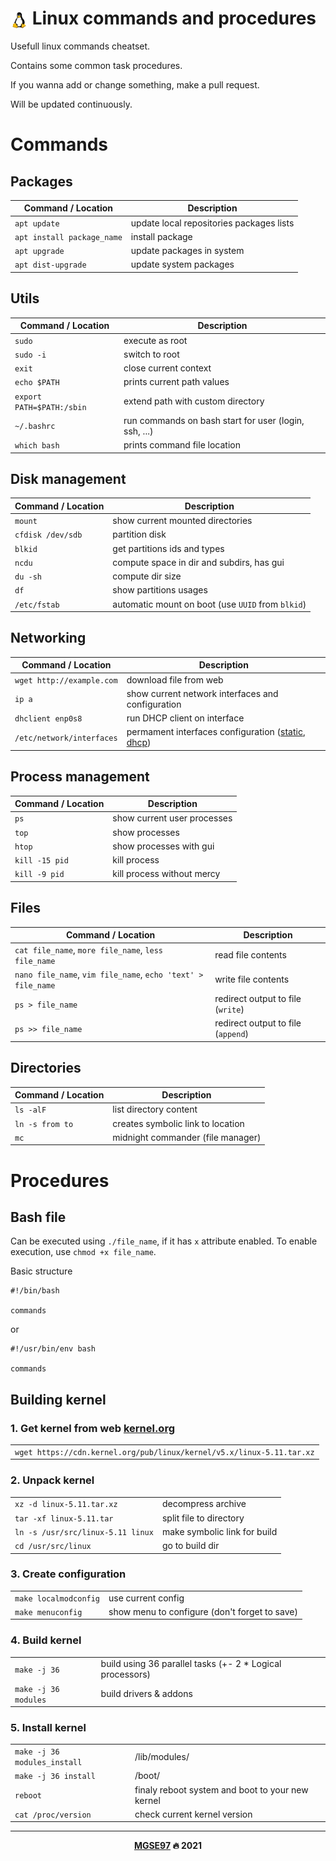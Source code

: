 # <img align="center" alt="Linux" style="width: 1em" src="https://raw.githubusercontent.com/github/explore/80688e429a7d4ef2fca1e82350fe8e3517d3494d/topics/linux/linux.png" /> Linux commands and procedures

Usefull linux commands cheatset.

Contains some common task procedures.

If you wanna add or change something, make a pull request.

Will be updated continuously.

# Commands

## Packages

|Command / Location|Description|
|------------------|-----------|
|`apt update`|update local repositories packages lists|
|`apt install package_name`|install package|
|`apt upgrade`|update packages in system|
|`apt dist-upgrade`|update system packages|

## Utils

|Command / Location|Description|
|------------------|-----------|
|`sudo`|execute as root|
|`sudo -i`|switch to root|
|`exit`|close current context|
|`echo $PATH`|prints current path values|
|`export PATH=$PATH:/sbin`|extend path with custom directory|
|`~/.bashrc`|run commands on bash start for user (login, ssh, ...)|
|`which bash`|prints command file location|

## Disk management

|Command / Location|Description|
|------------------|-----------|
|`mount`|show current mounted directories|
|`cfdisk /dev/sdb`|partition disk|
|`blkid`|get partitions ids and types|
|`ncdu`|compute space in dir and subdirs, has gui|
|`du -sh`|compute dir size|
|`df`|show partitions usages|
|`/etc/fstab`|automatic mount on boot (use `UUID` from `blkid`)|

## Networking

|Command / Location|Description|
|------------------|-----------|
|`wget http://example.com`|download file from web|
|`ip a`|show current network interfaces and configuration|
|`dhclient enp0s8`|run DHCP client on interface|
|`/etc/network/interfaces`|permament interfaces configuration ([static](files/interfaces_static), [dhcp](files/interfaces_automatic))|

## Process management

|Command / Location|Description|
|------------------|-----------|
|`ps`|show current user processes|
|`top`|show processes|
|`htop`|show processes with gui|
|`kill -15 pid`|kill process|
|`kill -9 pid`|kill process without mercy|

## Files

|Command / Location|Description|
|------------------|-----------|
|`cat file_name`, `more file_name`, `less file_name`|read file contents|
|`nano file_name`, `vim file_name`, `echo 'text' > file_name`|write file contents|
|`ps > file_name`|redirect output to file (`write`)|
|`ps >> file_name`|redirect output to file (`append`)|

## Directories

|Command / Location|Description|
|------------------|-----------|
|`ls -alF`|list directory content|
|`ln -s from to`|creates symbolic link to location|
|`mc`|midnight commander (file manager)|

# Procedures

## Bash file

Can be executed using `./file_name`, if it has `x` attribute enabled.
To enable execution, use `chmod +x file_name`.

Basic structure
```
#!/bin/bash

commands
```
or
```
#!/usr/bin/env bash

commands
```

## Building kernel

### 1. Get kernel from web [kernel.org](https://kernel.org)

| |
|-|
|`wget https://cdn.kernel.org/pub/linux/kernel/v5.x/linux-5.11.tar.xz`|

### 2. Unpack kernel

| | |
|-|-|
|`xz -d linux-5.11.tar.xz`|decompress archive|
|`tar -xf linux-5.11.tar`|split file to directory|
|`ln -s /usr/src/linux-5.11 linux`|make symbolic link for build|
|`cd /usr/src/linux`|go to build dir|

### 3. Create configuration

| | |
|-|-|
|`make localmodconfig`|use current config|
|`make menuconfig`|show menu to configure (don't forget to save)|

### 4. Build kernel

| | |
|-|-|
|`make -j 36`|build using 36 parallel tasks (+- 2 * Logical processors)|
|`make -j 36 modules`|build drivers & addons|

### 5. Install kernel

| | |
|-|-|
|`make -j 36 modules_install`|/lib/modules/|
|`make -j 36 install`|/boot/|
|`reboot`|finaly reboot system and boot to your new kernel|
|`cat /proc/version`|check current kernel version|


---

<p align="center">
    <b><a href="https://github.com/MGSE97" target="_blank">MGSE97</a> 🔥 2021</b>
</div>